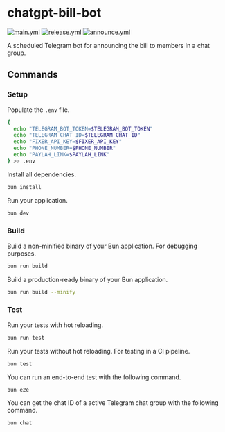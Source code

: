 # chatgpt-bill-bot

[![main.yml](https://github.com/winstxnhdw/chatgpt-bill-bot/actions/workflows/main.yml/badge.svg)](https://github.com/winstxnhdw/chatgpt-bill-bot/actions/workflows/main.yml)
[![release.yml](https://github.com/winstxnhdw/chatgpt-bill-bot/actions/workflows/release.yml/badge.svg)](https://github.com/winstxnhdw/chatgpt-bill-bot/actions/workflows/release.yml)
[![announce.yml](https://github.com/winstxnhdw/chatgpt-bill-bot/actions/workflows/announce.yml/badge.svg)](https://github.com/winstxnhdw/chatgpt-bill-bot/actions/workflows/announce.yml)

A scheduled Telegram bot for announcing the bill to members in a chat group.

## Commands

### Setup

Populate the `.env` file.

```bash
{
  echo "TELEGRAM_BOT_TOKEN=$TELEGRAM_BOT_TOKEN"
  echo "TELEGRAM_CHAT_ID=$TELEGRAM_CHAT_ID"
  echo "FIXER_API_KEY=$FIXER_API_KEY"
  echo "PHONE_NUMBER=$PHONE_NUMBER"
  echo "PAYLAH_LINK=$PAYLAH_LINK"
} >> .env
```

Install all dependencies.

```bash
bun install
```

Run your application.

```bash
bun dev
```

### Build

Build a non-minified binary of your Bun application. For debugging purposes.

```bash
bun run build
```

Build a production-ready binary of your Bun application.

```bash
bun run build --minify
```

### Test

Run your tests with hot reloading.

```bash
bun run test
```

Run your tests without hot reloading. For testing in a CI pipeline.

```bash
bun test
```

You can run an end-to-end test with the following command.

```bash
bun e2e
```

You can get the chat ID of a active Telegram chat group with the following command.

```bash
bun chat
```
